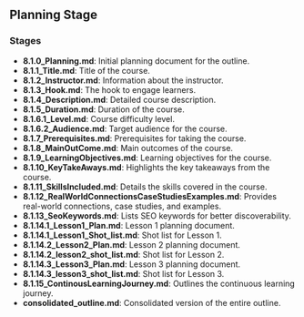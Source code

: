 ## Planning Stage
### Stages

- **8.1.0_Planning.md**: Initial planning document for the outline.
- **8.1.1_Title.md**: Title of the course.
- **8.1.2_Instructor.md**: Information about the instructor.
- **8.1.3_Hook.md**: The hook to engage learners.
- **8.1.4_Description.md**: Detailed course description.
- **8.1.5_Duration.md**: Duration of the course.
- **8.1.6.1_Level.md**: Course difficulty level.
- **8.1.6.2_Audience.md**: Target audience for the course.
- **8.1.7_Prerequisites.md**: Prerequisites for taking the course.
- **8.1.8_MainOutCome.md**: Main outcomes of the course.
- **8.1.9_LearningObjectives.md**: Learning objectives for the course.
- **8.1.10_KeyTakeAways.md**: Highlights the key takeaways from the course.
- **8.1.11_SkillsIncluded.md**: Details the skills covered in the course.
- **8.1.12_RealWorldConnectionsCaseStudiesExamples.md**: Provides real-world connections, case studies, and examples.
- **8.1.13_SeoKeywords.md**: Lists SEO keywords for better discoverability.
- **8.1.14.1_Lesson1_Plan.md**: Lesson 1 planning document.
- **8.1.14.1_Lesson1_Shot_list.md**: Shot list for Lesson 1.
- **8.1.14.2_Lesson2_Plan.md**: Lesson 2 planning document.
- **8.1.14.2_lesson2_shot_list.md**: Shot list for Lesson 2.
- **8.1.14.3_Lesson3_Plan.md**: Lesson 3 planning document.
- **8.1.14.3_lesson3_shot_list.md**: Shot list for Lesson 3.
- **8.1.15_ContinousLearningJourney.md**: Outlines the continuous learning journey.
- **consolidated_outline.md**: Consolidated version of the entire outline.
